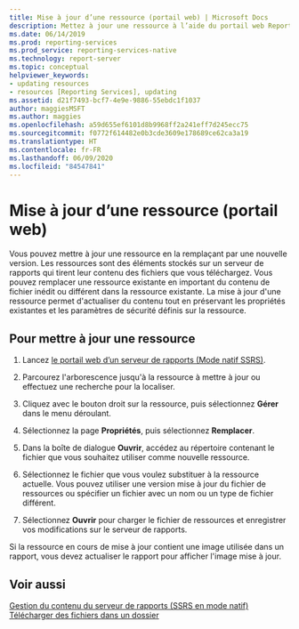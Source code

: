 ```yaml
---
title: Mise à jour d’une ressource (portail web) | Microsoft Docs
description: Mettez à jour une ressource à l’aide du portail web Reporting Services. Remplacez une ressource existante en important du contenu de fichier inédit ou différent dans la ressource existante.
ms.date: 06/14/2019
ms.prod: reporting-services
ms.prod_service: reporting-services-native
ms.technology: report-server
ms.topic: conceptual
helpviewer_keywords:
- updating resources
- resources [Reporting Services], updating
ms.assetid: d21f7493-bcf7-4e9e-9886-55ebdc1f1037
author: maggiesMSFT
ms.author: maggies
ms.openlocfilehash: a59d655ef6101d8b9968ff2a241eff7d245ecc75
ms.sourcegitcommit: f0772f614482e0b3cde3609e178689ce62ca3a19
ms.translationtype: HT
ms.contentlocale: fr-FR
ms.lasthandoff: 06/09/2020
ms.locfileid: "84547841"
---
```

# <a name="update-a-resource-web-portal"></a>Mise à jour d’une ressource (portail web)
  Vous pouvez mettre à jour une ressource en la remplaçant par une nouvelle version. Les ressources sont des éléments stockés sur un serveur de rapports qui tirent leur contenu des fichiers que vous téléchargez. Vous pouvez remplacer une ressource existante en important du contenu de fichier inédit ou différent dans la ressource existante. La mise à jour d'une ressource permet d'actualiser du contenu tout en préservant les propriétés existantes et les paramètres de sécurité définis sur la ressource.  
  
## <a name="to-update-a-resource"></a>Pour mettre à jour une ressource  
  
1.  Lancez [le portail web d’un serveur de rapports (Mode natif SSRS)](../../reporting-services/web-portal-ssrs-native-mode.md).  
  
2.  Parcourez l'arborescence jusqu'à la ressource à mettre à jour ou effectuez une recherche pour la localiser.  
  
3.  Cliquez avec le bouton droit sur la ressource, puis sélectionnez **Gérer** dans le menu déroulant.  
  
4.  Sélectionnez la page **Propriétés**, puis sélectionnez **Remplacer**.  
  
5.  Dans la boîte de dialogue **Ouvrir**, accédez au répertoire contenant le fichier que vous souhaitez utiliser comme nouvelle ressource.  
  
6.  Sélectionnez le fichier que vous voulez substituer à la ressource actuelle. Vous pouvez utiliser une version mise à jour du fichier de ressources ou spécifier un fichier avec un nom ou un type de fichier différent.  
  
7.  Sélectionnez **Ouvrir** pour charger le fichier de ressources et enregistrer vos modifications sur le serveur de rapports.  
  
 Si la ressource en cours de mise à jour contient une image utilisée dans un rapport, vous devez actualiser le rapport pour afficher l'image mise à jour.  
  
## <a name="see-also"></a>Voir aussi  
 [Gestion du contenu du serveur de rapports (SSRS en mode natif)](../../reporting-services/report-server/report-server-content-management-ssrs-native-mode.md)   
 [Télécharger des fichiers dans un dossier](../../reporting-services/report-server/upload-files-to-a-folder.md)   
  
